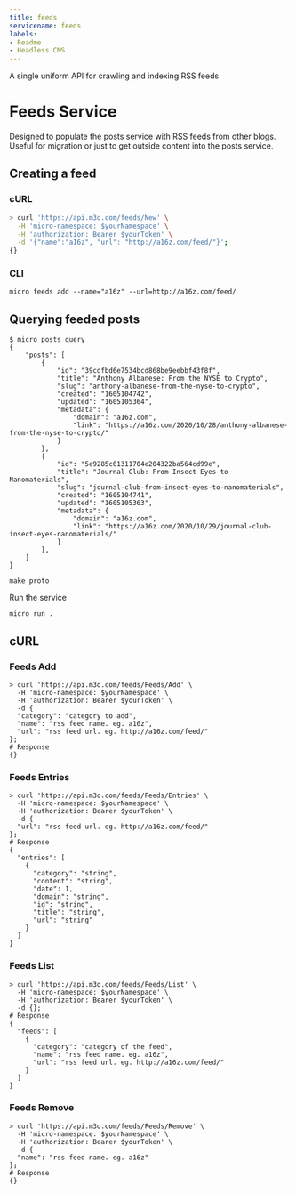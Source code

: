 ```yaml
---
title: feeds
servicename: feeds
labels: 
- Readme
- Headless CMS
---
```

A single uniform API for crawling and indexing RSS feeds

# Feeds Service

Designed to populate the posts service with RSS feeds from other blogs. Useful for migration or just to get outside content into the posts service.

## Creating a feed

### cURL

```bash
> curl 'https://api.m3o.com/feeds/New' \
  -H 'micro-namespace: $yourNamespace' \
  -H 'authorization: Bearer $yourToken' \
  -d '{"name":"a16z", "url": "http://a16z.com/feed/"}';
{}
```

### CLI

```shell
micro feeds add --name="a16z" --url=http://a16z.com/feed/
```

## Querying feeded posts

```shell
$ micro posts query
{
	"posts": [
		{
			"id": "39cdfbd6e7534bcd868be9eebbf43f8f",
			"title": "Anthony Albanese: From the NYSE to Crypto",
			"slug": "anthony-albanese-from-the-nyse-to-crypto",
			"created": "1605104742",
			"updated": "1605105364",
			"metadata": {
				"domain": "a16z.com",
				"link": "https://a16z.com/2020/10/28/anthony-albanese-from-the-nyse-to-crypto/"
			}
		},
		{
			"id": "5e9285c01311704e204322ba564cd99e",
			"title": "Journal Club: From Insect Eyes to Nanomaterials",
			"slug": "journal-club-from-insect-eyes-to-nanomaterials",
			"created": "1605104741",
			"updated": "1605105363",
			"metadata": {
				"domain": "a16z.com",
				"link": "https://a16z.com/2020/10/29/journal-club-insect-eyes-nanomaterials/"
			}
		},
	]
}
```

```
make proto
```

Run the service

```
micro run .
```

## cURL


### Feeds Add
<!-- We use the request body description here as endpoint descriptions are not
being lifted correctly from the proto by the openapi spec generator -->

```shell
> curl 'https://api.m3o.com/feeds/Feeds/Add' \
  -H 'micro-namespace: $yourNamespace' \
  -H 'authorization: Bearer $yourToken' \
  -d {
  "category": "category to add",
  "name": "rss feed name. eg. a16z",
  "url": "rss feed url. eg. http://a16z.com/feed/"
};
# Response
{}
```


### Feeds Entries
<!-- We use the request body description here as endpoint descriptions are not
being lifted correctly from the proto by the openapi spec generator -->

```shell
> curl 'https://api.m3o.com/feeds/Feeds/Entries' \
  -H 'micro-namespace: $yourNamespace' \
  -H 'authorization: Bearer $yourToken' \
  -d {
  "url": "rss feed url. eg. http://a16z.com/feed/"
};
# Response
{
  "entries": [
    {
      "category": "string",
      "content": "string",
      "date": 1,
      "domain": "string",
      "id": "string",
      "title": "string",
      "url": "string"
    }
  ]
}
```


### Feeds List
<!-- We use the request body description here as endpoint descriptions are not
being lifted correctly from the proto by the openapi spec generator -->

```shell
> curl 'https://api.m3o.com/feeds/Feeds/List' \
  -H 'micro-namespace: $yourNamespace' \
  -H 'authorization: Bearer $yourToken' \
  -d {};
# Response
{
  "feeds": [
    {
      "category": "category of the feed",
      "name": "rss feed name. eg. a16z",
      "url": "rss feed url. eg. http://a16z.com/feed/"
    }
  ]
}
```


### Feeds Remove
<!-- We use the request body description here as endpoint descriptions are not
being lifted correctly from the proto by the openapi spec generator -->

```shell
> curl 'https://api.m3o.com/feeds/Feeds/Remove' \
  -H 'micro-namespace: $yourNamespace' \
  -H 'authorization: Bearer $yourToken' \
  -d {
  "name": "rss feed name. eg. a16z"
};
# Response
{}
```


